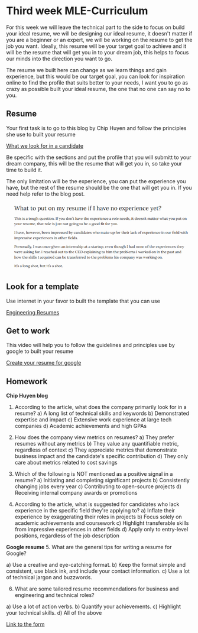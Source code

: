 # Third week MLE-Curriculum

For this week we will leave the technical part to the side to focus on build your ideal resume, we will be designing our ideal resume, it doesn't matter if you are a beginner or an expert, we will be working on the resume to get the job you want. Ideally, this resume will be your target goal to achieve and it will be the resume that will get you in to your dream job, this helps to focus our minds into the direction you want to go.

The resume we built here can change as we learn things and gain experience, but this would be our target goal, you can look for inspiration online to find the profile that suits better to your needs, I want you to go as crazy as possible built your ideal resume, the one that no one can say no to you.

## Resume

Your first task is to go to this blog by Chip Huyen and follow the principles she use to built your resume

[What we look for in a candidate](https://huyenchip.com/2023/01/24/what-we-look-for-in-a-candidate.html)

Be specific with the sections and put the profile that you will submitt to your dream company, this will be the resume that will get you in, so take your time to build it.

The only limitation will be the experience, you can put the experience you have, but the rest of the resume should be the one that will get you in. If you need help refer to the blog post.

![alt text](image.png)

## Look for a template

Use internet in your favor to built the template that you can use

[Engineering Resumes](https://www.reddit.com/r/EngineeringResumes/wiki/index/)

## Get to work

This video will help you to follow the guidelines and principles use by google to built your resume

[Create your resume for google](https://www.youtube.com/watch?v=BYUy1yvjHxE)

## Homework

**Chip Huyen blog**

1. According to the article, what does the company primarily look for in a resume?
   a) A long list of technical skills and keywords
   b) Demonstrated expertise and impact
   c) Extensive work experience at large tech companies
   d) Academic achievements and high GPAs

2. How does the company view metrics on resumes?
   a) They prefer resumes without any metrics
   b) They value any quantifiable metric, regardless of context
   c) They appreciate metrics that demonstrate business impact and the candidate's specific contribution
   d) They only care about metrics related to cost savings

3. Which of the following is NOT mentioned as a positive signal in a resume?
   a) Initiating and completing significant projects
   b) Consistently changing jobs every year
   c) Contributing to open-source projects
   d) Receiving internal company awards or promotions

4. According to the article, what is suggested for candidates who lack experience in the specific field they're applying to?
a) Inflate their experience by exaggerating their roles in projects
b) Focus solely on academic achievements and coursework
c) Highlight transferable skills from impressive experiences in other fields
d) Apply only to entry-level positions, regardless of the job description

**Google resume**
5. What are the general tips for writing a resume for Google?

a) Use a creative and eye-catching format.
b) Keep the format simple and consistent, use black ink, and include your contact information.
c) Use a lot of technical jargon and buzzwords.

6. What are some tailored resume recommendations for business and engineering and technical roles?

a) Use a lot of action verbs.
b) Quantify your achievements.
c) Highlight your technical skills.
d) All of the above

[Link to the form](https://docs.google.com/forms/d/e/1FAIpQLSevZ93Mg5sUgEMzL2N1hpV8Bgsv_fQkF4MjwUqWwIse8oi-Ig/viewform)